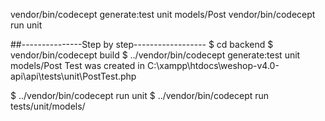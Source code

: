 vendor/bin/codecept generate:test unit models/Post
vendor/bin/codecept run unit

##---------------Step by step------------------
  $ cd backend 
  $ vendor/bin/codecept build
  $ ../vendor/bin/codecept generate:test unit models/Post
    Test was created in C:\xampp\htdocs\weshop-v4.0-api\api\tests\unit\PostTest.php
    
  $ ../vendor/bin/codecept run unit 
  $ ../vendor/bin/codecept run tests/unit/models/
